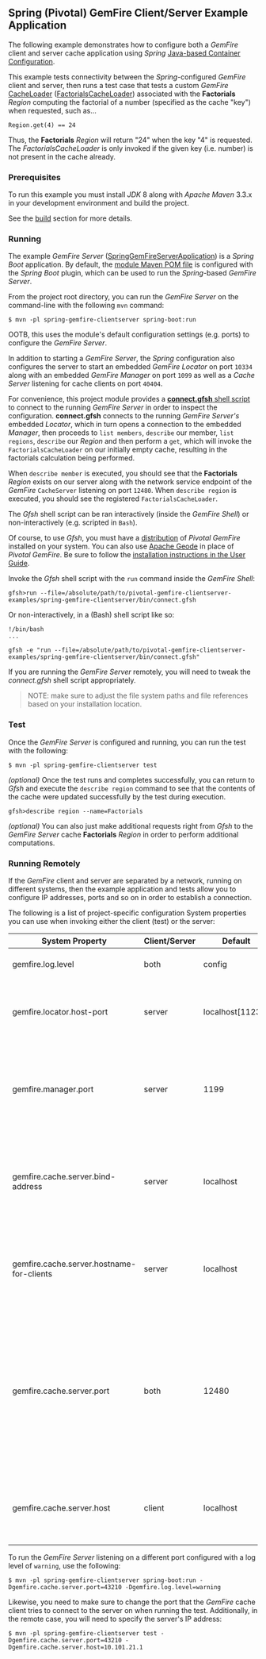 ## Spring (Pivotal) GemFire Client/Server Example Application

The following example demonstrates how to configure both a *GemFire* client and server cache application using *Spring*
[Java-based Container Configuration](http://docs.spring.io/spring/docs/current/spring-framework-reference/htmlsingle/#beans-java).

This example tests connectivity between the *Spring*-configured *GemFire* client and server, then runs a test case that tests
a custom *GemFire* [CacheLoader](http://data-docs-samples.cfapps.io/docs-gemfire/latest/javadocs/japi/com/gemstone/gemfire/cache/CacheLoader.html)
([FactorialsCacheLoader](https://github.com/jxblum/pivotal-gemfire-clientserver-examples/blob/master/spring-gemfire-clientserver/src/main/java/io/pivotal/gemfire/main/SpringGemFireServerApplication.java#L138-L161))
associated with the **Factorials** *Region* computing the factorial of a number (specified as the cache "key") when requested,
such as...

```
Region.get(4) == 24
```

Thus, the **Factorials** *Region* will return "24" when the key "4" is requested.  The *FactorialsCacheLoader* is only invoked
if the given key (i.e. number) is not present in the cache already.

### Prerequisites

To run this example you must install *JDK* 8 along with *Apache Maven* 3.3.x in your development environment
and build the project.

See the [build](https://github.com/jxblum/pivotal-gemfire-clientserver-examples#build) section for more details.

### Running

The example *GemFire Server* ([SpringGemFireServerApplication](https://github.com/jxblum/pivotal-gemfire-clientserver-examples/blob/master/spring-gemfire-clientserver/src/main/java/io/pivotal/gemfire/main/SpringGemFireServerApplication.java))
is a *Spring Boot* application.  By default, the [module Maven POM file](https://github.com/jxblum/pivotal-gemfire-clientserver-examples/blob/master/spring-gemfire-clientserver/pom.xml#L76-L82)
is configured with the *Spring Boot* plugin, which can be used to run the *Spring*-based *GemFire Server*.

From the project root directory, you can run the *GemFire Server* on the command-line with the following `mvn` command:

```
$ mvn -pl spring-gemfire-clientserver spring-boot:run
```

OOTB, this uses the module's default configuration settings (e.g. ports) to configure the *GemFire Server*.

In addition to starting a *GemFire Server*, the *Spring* configuration also configures the server to start an embedded
*GemFire Locator* on port `10334` along with an embedded *GemFire Manager* on port `1099` as well as a *Cache Server*
listening for cache clients on port `40404`.

For convenience, this project module provides a [**connect.gfsh** shell script](https://github.com/jxblum/pivotal-gemfire-clientserver-examples/blob/master/spring-gemfire-clientserver/bin/connect.gfsh)
to connect to the running *GemFire Server* in order to inspect the configuration.  **connect.gfsh** connects to
the running *GemFire Server's* embedded *Locator*, which in turn opens a connection to the embedded *Manager*, then
proceeds to `list members`, `describe` our member, `list regions`, `describe` our *Region* and then perform a `get`,
which will invoke the `FactorialsCacheLoader` on our initially empty cache, resulting in the factorials calculation
being performed.

When `describe member` is executed, you should see that the **Factorials** *Region* exists on our server along with
the network service endpoint of the *GemFire* `CacheServer` listening on port `12480`.  When `describe region` is
executed, you should see the registered `FactorialsCacheLoader`.

The *Gfsh* shell script can be ran interactively (inside the *GemFire Shell*) or non-interactively
(e.g. scripted in `Bash`).

Of course, to use *Gfsh*, you must have a [distribution](https://network.pivotal.io/products/pivotal-gemfire)
of *Pivotal GemFire* installed on your system.  You can also use [Apache Geode](http://geode.incubator.apache.org/)
in place of *Pivotal GemFire*.  Be sure to follow the [installation instructions in the User Guide](http://gemfire.docs.pivotal.io/docs-gemfire/getting_started/installation/install_intro.html).

Invoke the *Gfsh* shell script with the `run` command inside the *GemFire Shell*:

```
gfsh>run --file=/absolute/path/to/pivotal-gemfire-clientserver-examples/spring-gemfire-clientserver/bin/connect.gfsh
```

Or non-interactively, in a (Bash) shell script like so:

```
!/bin/bash
...

gfsh -e "run --file=/absolute/path/to/pivotal-gemfire-clientserver-examples/spring-gemfire-clientserver/bin/connect.gfsh"
```

If you are running the *GemFire Server* remotely, you will need to tweak the *connect.gfsh* shell script appropriately.

> NOTE: make sure to adjust the file system paths and file references based on your installation location.

### Test

Once the *GemFire Server* is configured and running, you can run the test with the following:

```
$ mvn -pl spring-gemfire-clientserver test
```

*(optional)* Once the test runs and completes successfully, you can return to *Gfsh* and execute the `describe region`
command to see that the contents of the cache were updated successfully by the test during execution.

```
gfsh>describe region --name=Factorials
```

*(optional)* You can also just make additional requests right from *Gfsh* to the *GemFire Server* cache **Factorials** *Region*
in order to perform additional computations.

### Running Remotely

If the *GemFire* client and server are separated by a network, running on different systems, then the example application
and tests allow you to configure IP addresses, ports and so on in order to establish a connection.

The following is a list of project-specific configuration System properties you can use when invoking either
the client (test) or the server:

System Property | Client/Server | Default | Description
--------------- | ------------- | ------- | -----------
gemfire.log.level | both | config | Configures the GemFire log level.
gemfire.locator.host-port | server | localhost[11235] | Configures an embedded GemFire Locator that will run on startup.
gemfire.manager.port | server | 1199 | Configures the port on which the embedded GemFire Manager listens for JMX clients (e.g. Gfsh).
gemfire.cache.server.bind-address | server | localhost | Configures the IP address of the NIC on which the GemFire Cache Server will bind the ServerSocket.
gemfire.cache.server.hostname-for-clients | server | localhost | Configures the DNS hostname that client will use to resolve the GemFire Cache Server.
gemfire.cache.server.port | both | 12480 | Configures the port on which the embedded GemFire Cache Server listens for Gemfire cache clients. Also the port the client uses to connect to the GemFire Cache Server.
gemfire.cache.server.host | client | localhost | Configures the host that client uses to connect to the GemFire Cache Server.

To run the *GemFire Server* listening on a different port configured with a log level of `warning`, use the following:

```
$ mvn -pl spring-gemfire-clientserver spring-boot:run -Dgemfire.cache.server.port=43210 -Dgemfire.log.level=warning
```

Likewise, you need to make sure to change the port that the *GemFire* cache client tries to connect to the server on
when running the test.  Additionally, in the remote case, you will need to specify the server's IP address:

```
$ mvn -pl spring-gemfire-clientserver test -Dgemfire.cache.server.port=43210 -Dgemfire.cache.server.host=10.101.21.1
```
